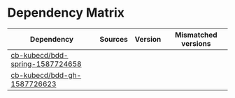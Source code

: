 # Dependency Matrix

Dependency | Sources | Version | Mismatched versions
---------- | ------- | ------- | -------------------
[cb-kubecd/bdd-spring-1587724658](https://github.com/cb-kubecd/bdd-spring-1587724658.git) |  | []() | 
[cb-kubecd/bdd-gh-1587726623](https://github.com/cb-kubecd/bdd-gh-1587726623.git) |  | []() | 
